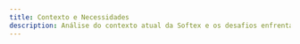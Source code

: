 ```yaml
---
title: Contexto e Necessidades
description: Análise do contexto atual da Softex e os desafios enfrentados
---
```



